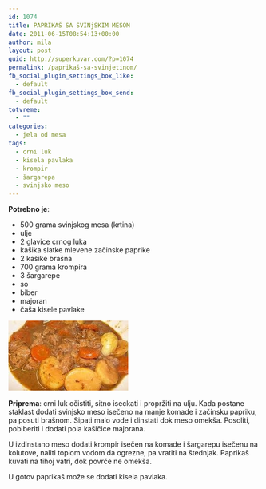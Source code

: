 ```yaml
---
id: 1074
title: PAPRIKAŠ SA SVINjSKIM MESOM
date: 2011-06-15T08:54:13+00:00
author: mila
layout: post
guid: http://superkuvar.com/?p=1074
permalink: /paprikaš-sa-svinjetinom/
fb_social_plugin_settings_box_like:
  - default
fb_social_plugin_settings_box_send:
  - default
totvreme:
  - ""
categories:
  - jela od mesa
tags:
  - crni luk
  - kisela pavlaka
  - krompir
  - šargarepa
  - svinjsko meso
---
```

**Potrebno je**:

  * 500 grama svinjskog mesa (krtina)
  * ulje
  * 2 glavice crnog luka
  * kašika slatke mlevene začinske paprike
  * 2 kašike brašna
  * 700 grama krompira
  * 3 šargarepe
  * so
  * biber
  * majoran
  * čaša kisele pavlake

<img class="alignnone size-full wp-image-1077" title="paprikas" src="/wp-content/uploads/2011/06/paprikas-e1308127906577.jpg" alt="" width="240" height="140" /> 

**Priprema**: crni luk očistiti, sitno iseckati i propržiti na ulju. Kada postane staklast dodati svinjsko meso isečeno na manje komade i začinsku papriku, pa posuti brašnom. Sipati malo vode i dinstati dok meso omekša. Posoliti, pobiberiti i dodati pola kašičice majorana.

U izdinstano meso dodati krompir isečen na komade i šargarepu isečenu na kolutove, naliti toplom vodom da ogrezne, pa vratiti na štednjak. Paprikaš kuvati na tihoj vatri, dok povrće ne omekša.

U gotov paprikaš može se dodati kisela pavlaka.